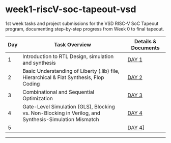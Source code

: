 # week1-riscV-soc-tapeout-vsd
1st week tasks and project submissions for the VSD RISC-V SoC Tapeout program, documenting step-by-step progress from Week 0 to final tapeout.


| Day | Task Overview                                    | Details & Documents         |
|-----|--------------------------------------------------|-----------------------------|
| 1   | Introduction to RTL Design, simulation and synthesis   | [DAY 1](https://github.com/ShravanaHS/week1-riscV-soc-tapeout-vsd/blob/main/DAY1/day1.md)     |
| 2   | Basic Understanding of Liberty (.lib) file, Hierarchical & Flat Synthesis, Flop Coding | [DAY 2](https://github.com/ShravanaHS/week1-riscV-soc-tapeout-vsd/blob/main/DAY2/day2.md)     |
| 3   | Combinational and Sequential Optimization | [DAY 3](https://github.com/ShravanaHS/week1-riscV-soc-tapeout-vsd/blob/main/DAY3/day3.md) |
| 4   | Gate-Level Simulation (GLS), Blocking vs. Non-Blocking in Verilog, and Synthesis-Simulation Mismatch | [DAY 4](https://github.com/ShravanaHS/week1-riscV-soc-tapeout-vsd/blob/main/DAY4/day4.md) |
| 5   |                               |[DAY 4](https://github.com/ShravanaHS/week1-riscV-soc-tapeout-vsd/blob/main/DAY5/day5.md)]
---
